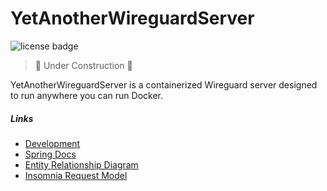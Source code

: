 # YetAnotherWireguardServer
![license badge](https://img.shields.io/badge/License-MIT-blue)
> 🚧 Under Construction 🚧

YetAnotherWireguardServer is a containerized Wireguard server designed to run anywhere you can run Docker.

##### *Links*

- [Development](docs/DEVELOPMENT.md)
- [Spring Docs](docs/HELP.md)
- [Entity Relationship Diagram](docs/yaws-erd.drawio)
- [Insomnia Request Model](docs/Insomnia_2025-03-20.json)